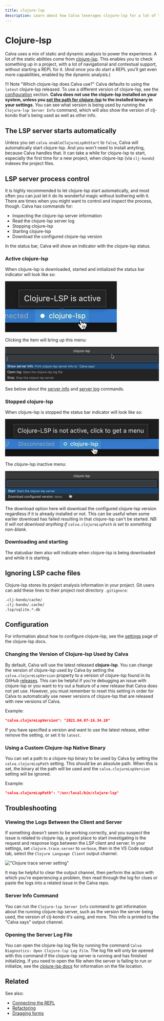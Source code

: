 ```yaml
---
title: clojure-lsp
description: Learn about how Calva leverages clojure-lsp for a lot of the features you love
---
```


# Clojure-lsp

Calva uses a mix of static and dynamic analysis to power the experience. A lot of the static abilities come from [clojure-lsp](https://github.com/snoe/clojure-lsp). This enables you to check something up in a project, with a lot of navigational and contextual support, without starting a REPL for it. (And once you do start a REPL you'll get even more capabilities, enabled by the dynamic analysis.)

!!! Note "Which clojure-lsp does Calva use?"
    Calva defaults to using the `latest` clojure-lsp released. To use a different version of clojure-lsp, see the [configuration](#configuration) section. **Calva does not use the clojure-lsp installed on your system, unless you [set the path for clojure-lsp](#using-a-custom-clojure-lsp-native-binary) to the installed binary in your settings**. You can see what version is being used by running the `Clojure-lsp Server Info` command, which will also show the version of clj-kondo that's being used as well as other info. 

## The LSP server starts automatically

Unless you set `calva.enableClojureLspOnStart` to `false`, Calva will automatically start clojure-lsp. And you won't need to install antyting, because Calva handles that. It can take a while for clojure-lsp to start, especially the first time for a new project, when clojure-lsp (via `clj-kondo`) indexes the project files.

## LSP server process control

It is highly recommended to let clojure-lsp start automatically, and most often you can just let it do its wonderful magic without bothering with it. There are times when you might want to control and inspect the process, though. Calva has commands for:

* Inspecting the clojure-lsp server information
* Read the clojure-lsp server log
* Stopping clojure-lsp
* Starting clojure-lsp
* Download the configured clojure-lsp version

In the status bar, Calva will show an indicator with the clojure-lsp status.

### Active clojure-lsp

When clojure-lsp is downloaded, started and initialized the status bar indicator will look like so:

!["Active clojure-lsp status bar item"](images/clojure-lsp/calva-clojure-lsp-statusbar-active.png "Active clojure-lsp status bar item")

Clicking the item will bring up this menu:

!["Active clojure-lsp menu"](images/clojure-lsp/calva-clojure-lsp-menu-active.png "Active clojure-lsp menu")

See below about the [server info](#server-info-command) and [server log](#opening-the-server-log-file) commands.

### Stopped clojure-lsp

When clojure-lsp is stopped the status bar indicator will look like so:

!["Inactive clojure-lsp status bar item"](images/clojure-lsp/calva-clojure-lsp-statusbar-inactive.png "Inactive clojure-lsp status bar item")

The clojure-lsp inactive menu:

!["Inactive clojure-lsp  menu"](images/clojure-lsp/calva-clojure-lsp-menu-inactive.png "Inactive clojure-lsp menu")

The download option here will download the configured clojure-lsp version regardless if it is already installed or not. This can be useful when some earlier download has failed resulting in that clojure-lsp can't be started. *NB: It will not download anything if `calva.clojureLspPath` is set to something non-blank.*

### Downloading and starting

The statusbar item also will indicate when clojure-lsp is being downloaded and while it is starting.

## Ignoring LSP cache files

Clojure-lsp stores its project analysis information in your project. Git users can add these lines to their project root directory `.gitignore`:

```
.clj-kondo/cache/
.clj-kondo/.cache/
.lsp/sqlite.*.db
```

## Configuration

For information about how to configure clojure-lsp, see the [settings](https://clojure-lsp.github.io/clojure-lsp/settings/) page of the clojure-lsp docs.

### Changing the Version of Clojure-lsp Used by Calva

By default, Calva will use the latest released **clojure-lsp**. You can change the version of clojure-lsp used by Calva by setting the `calva.clojureLspVersion` property to a version of clojure-lsp found in its GitHub [releases](https://github.com/clojure-lsp/clojure-lsp/releases). This can be helpful if you're debugging an issue with clojure-lsp or you want to try out a feature of a new release that Calva does not yet use. However, you must remember to reset this setting in order for Calva to automatically use newer versions of clojure-lsp that are released with new versions of Calva.

Example:

```json
"calva.clojureLspVersion": "2021.04.07-16.34.10"
```

If you have specified a version and want to use the latest release, either remove the setting, or set it to `latest`.

### Using a Custom Clojure-lsp Native Binary

You can set a path to a clojure-lsp binary to be used by Calva by setting the `calva.clojureLspPath` setting. This should be an absolute path. When this is set, the binary at the path will be used and the `calva.clojureLspVersion` setting will be ignored.

Example:

```json
"calva.clojureLspPath": "/usr/local/bin/clojure-lsp"
```

## Troubleshooting

### Viewing the Logs Between the Client and Server

If something doesn't seem to be working correctly, and you suspect the issue is related to clojure-lsp, a good place to start investigating is the request and response logs between the LSP client and server. In your settings, set `clojure.trace.server` to `verbose`, then in the VS Code output tab, select the `Clojure Language Client` output channel.

!["Clojure trace server setting"](images/clojure-lsp/trace-server-setting.png "Clojure trace server setting")

It may be helpful to clear the output channel, then perform the action with which you're experiencing a problem, then read through the log for clues or paste the logs into a related issue in the Calva repo.

### Server Info Command

You can run the `Clojure-lsp Server Info` command to get information about the running clojure-lsp server, such as the version the server being used, the version of clj-kondo it's using, and more. This info is printed to the "Calva says" output channel.

### Opening the Server Log File

You can open the clojure-lsp log file by running the command `Calva Diagnostics: Open Clojure-lsp Log File`. The log file will only be opened with this command if the clojure-lsp server is running and has finished initializing. If you need to open the file when the server is failing to run or initialize, see the [clojure-lsp docs](https://clojure-lsp.io/troubleshooting/#server-log) for information on the file location.

## Related

See also:

* [Connecting the REPL](connect.md)
* [Refactoring](refactoring.md)
* [Dragging forms](paredit.md#drag-bindings-forwardbackward)

